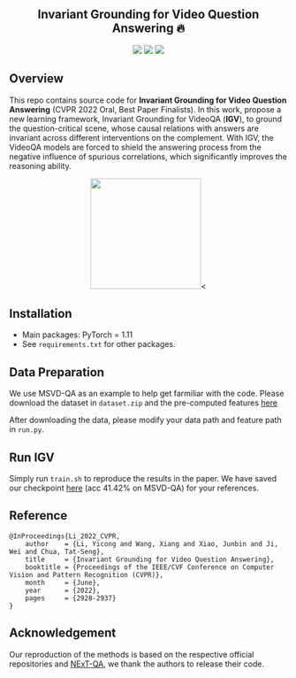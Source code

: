 <h2 align="center">
Invariant Grounding for Video Question Answering 🔥
</h2>

<div align="center">

[![](https://img.shields.io/badge/paper-pink?style=plastic&logo=GitBook)](https://openaccess.thecvf.com/content/CVPR2022/papers/Li_Invariant_Grounding_for_Video_Question_Answering_CVPR_2022_paper.pdf)
[![](https://img.shields.io/badge/-github-grey?style=plastic&logo=github)](https://github.com/yl3800/IGV) 
[![](https://img.shields.io/badge/video-red?style=plastic&logo=airplayvideo)](https://youtu.be/wJhR9_dcsaM) 
</div>


## Overview 
This repo contains source code for **Invariant Grounding for Video Question Answering** (CVPR 2022 Oral, Best Paper Finalists). In this work, propose a new learning framework, Invariant Grounding for VideoQA (**IGV**), to ground the question-critical scene, whose causal relations with answers are invariant across different interventions on the complement. With IGV, the VideoQA models are forced to shield the answering process from the negative influence of spurious correlations, which significantly improves the reasoning ability.

<p align="center">
    <img src="figures/framework.png" height="200">< </center>
</p>

## Installation
- Main packages: PyTorch = 1.11 
- See `requirements.txt` for other packages.

## Data Preparation
We use MSVD-QA as an example to help get farmiliar with the code. Please download the dataset in `dataset.zip` and the pre-computed features [here](https://drive.google.com/file/d/1wXJWnIWiVekOy4dfzlDMSAEC-IKDuxbT/view?usp=sharing)

After downloading the data, please modify your data path and feature path in `run.py`.

## Run IGV

Simply run `train.sh` to reproduce the results in the paper. We have saved our checkpoint [here](https://drive.google.com/drive/folders/1VXpvu-dprbn--f-rAjxsob5ScvFh9i9g?usp=share_link) (acc 41.42% on MSVD-QA) for your references.


## Reference 
```
@InProceedings{Li_2022_CVPR,
    author    = {Li, Yicong and Wang, Xiang and Xiao, Junbin and Ji, Wei and Chua, Tat-Seng},
    title     = {Invariant Grounding for Video Question Answering},
    booktitle = {Proceedings of the IEEE/CVF Conference on Computer Vision and Pattern Recognition (CVPR)},
    month     = {June},
    year      = {2022},
    pages     = {2928-2937}
}
```

## Acknowledgement
Our reproduction of the methods is based on the respective official repositories and [NExT-QA](https://github.com/doc-doc/NExT-OE), we thank the authors to release their code.
